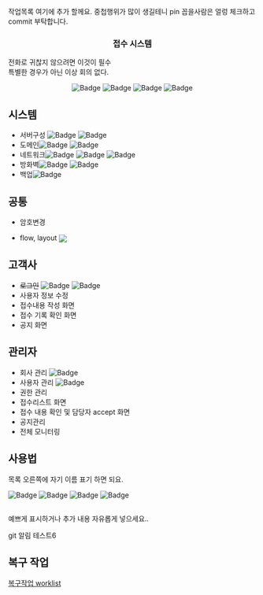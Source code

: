작업목록 여기에 추가 할께요. 중첩행위가 많이 생길테니 pin 꼽을사람은 얼렁 체크하고 commit 부탁합니다.


<p align="center">
  <a href="" rel="noopener"></a>
</p>
<h3 align="center">접수 시스템</h3>
<p>전화로 귀찮지 않으려면 이것이 필수<br/> 특별한 경우가 아닌 이상 회의 없다.</p>
<div align="center">

![Badge](https://img.shields.io/badge/처리할꺼면-red)
![Badge](https://img.shields.io/badge/이관요청-333)
![Badge](https://img.shields.io/badge/완료및검토요청-blue)
![Badge](https://img.shields.io/badge/완료-skyblue)

</div>




## 시스템

- 서버구성 ![Badge](https://img.shields.io/badge/dhk-darkblue) ![Badge](https://img.shields.io/badge/quristyle-red)
- 도메인![Badge](https://img.shields.io/badge/jwp-darkblue) ![Badge](https://img.shields.io/badge/quristyle-red)
- 네트워크![Badge](https://img.shields.io/badge/jwp-blue) ![Badge](https://img.shields.io/badge/quristyle-darkblue) ![Badge](https://img.shields.io/badge/dhk-darkblue)
- 방화벽![Badge](https://img.shields.io/badge/jwp-darkblue) ![Badge](https://img.shields.io/badge/quristyle-darkblue)
- 백업![Badge](https://img.shields.io/badge/jwp-red)


## 공통

- 암호변경
- <p>flow, layout <img src="https://img.shields.io/badge/quristyle-red" style="vertical-align: middle;"/></p>

## 고객사 

- ~~로그인~~ ![Badge](https://img.shields.io/badge/uspuni-red)  ![Badge](https://img.shields.io/badge/quri-red)
- 사용자 정보 수정 
- 접수내용 작성 화면
- 접수 기록 확인 화면
- 공지 화면


## 관리자

- 회사 관리 ![Badge](https://img.shields.io/badge/quri-red)
- 사용자 관리 ![Badge](https://img.shields.io/badge/quri-red)
- 권한 관리
- 접수리스트 화면
- 접수 내용 확인 및 담당자 accept 화면
- 공지관리
- 전체 모니터링


## 사용법

목록 오른쪽에 자기 이름 표기 하면 되요.


![Badge](https://img.shields.io/badge/처리할꺼면-red)
![Badge](https://img.shields.io/badge/이관요청-333)
![Badge](https://img.shields.io/badge/완료및검토요청-blue)
![Badge](https://img.shields.io/badge/완료-skyblue)

##

예쁘게 표시하거나 추가 내용 자유롭게 넣으세요..

git 알림 테스트6


## 복구 작업
[복구작업 worklist](./repair_worklist.md)
